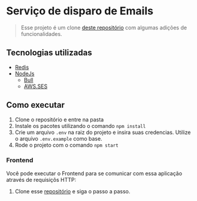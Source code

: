 # Serviço de disparo de Emails

> Esse projeto é um clone [deste repositório](https://github.com/guivahl/redis-dba) com algumas adições de funcionalidades.


## Tecnologias utilizadas

- [Redis](https://redis.io/)
- [NodeJs](https://nodejs.org/)
    - [Bull](https://github.com/OptimalBits/bull)
    - [AWS.SES](https://docs.aws.amazon.com/AWSJavaScriptSDK/latest/AWS/SES.html#constructor-property)

## Como executar

1. Clone o repositório e entre na pasta
2. Instale os pacotes utilizando o comando `npm install`
3. Crie um arquivo `.env` na raiz do projeto e insira suas credencias. Utilize o arquivo `.env.example` como base.
4. Rode o projeto com o comando `npm start`

### Frontend

Você pode executar o Frontend para se comunicar com essa aplicação através de requisiçõs HTTP:

1. Clone esse [repositório](https://github.com/Fernanda-Kipper/membership-frontend) e siga o passo a passo.